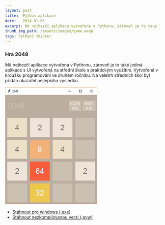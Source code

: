 ```yaml
---
layout: post
title:  Python aplikace
date:   2014-01-01
excerpt: Má nejhezčí aplikace vytvořená v Pythonu, zároveň je to také jediná aplikace s UI vytvořená na střední škole s praktickým využitím."
thumb_img_path: /assets/images/game.webp
tags: Python3 tkinter
---
```


### Hra 2048
Má nejhezčí aplikace vytvořená v Pythonu, zároveň je to také jediná aplikace s UI vytvořená na střední škole s praktickým využitím. Vytvořená v kroužku programování ve druhém ročníku. Na veletrh středních škol byl přidán ukazatel nejlepšího výsledku.

![2048 screenshot](/assets/images/game.webp)

 - [Stáhnout pro windows (.exe)](/assets/files/Hra2048.zip)
 - [Stáhnout nezkompilovanou verzi (.pyw)](/assets/files/Hra2048.pyw)
